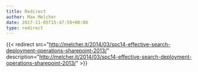 ```yaml
---
title: Redirect
author: Max Melcher
date: 2017-11-05T15:47:59+00:00
type: redirect
---
```

{{< redirect src="http://melcher.it/2014/03/spc14-effective-search-deployment-operations-sharepoint-2013/" description="http://melcher.it/2014/03/spc14-effective-search-deployment-operations-sharepoint-2013/" >}}
